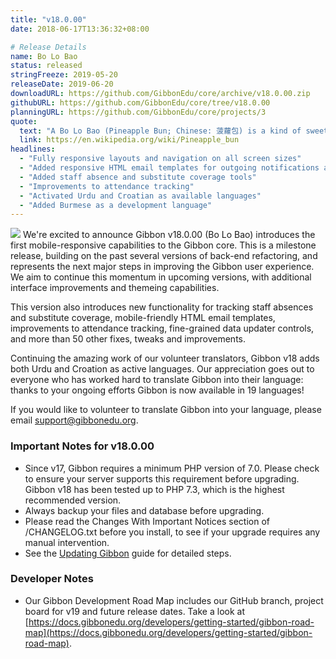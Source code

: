```yaml
---
title: "v18.0.00"
date: 2018-06-17T13:36:32+08:00

# Release Details
name: Bo Lo Bao
status: released
stringFreeze: 2019-05-20
releaseDate: 2019-06-20
downloadURL: https://github.com/GibbonEdu/core/archive/v18.0.00.zip
githubURL: https://github.com/GibbonEdu/core/tree/v18.0.00
planningURL: https://github.com/GibbonEdu/core/projects/3
quote:
  text: "A Bo Lo Bao (Pineapple Bun; Chinese: 菠蘿包) is a kind of sweet bun predominantly popular in Hong Kong and also common in Chinatowns worldwide. Despite the name, it does not traditionally contain pineapple; rather, the name refers to the look of the characteristic topping (which resembles the texture of a pineapple)."
  link: https://en.wikipedia.org/wiki/Pineapple_bun
headlines:
  - "Fully responsive layouts and navigation on all screen sizes"
  - "Added responsive HTML email templates for outgoing notifications and messages"
  - "Added staff absence and substitute coverage tools"
  - "Improvements to attendance tracking"
  - "Activated Urdu and Croatian as available languages"
  - "Added Burmese as a development language"
---
```


<img src="/img/v18_mobile_tablet_mockup.png" class="float-right w-full sm:w-1/3 mb-4 ml-4">
We're excited to announce Gibbon v18.0.00 (Bo Lo Bao) introduces the first mobile-responsive capabilities to the Gibbon core. This is a milestone release, building on the past several versions of back-end refactoring, and represents the next major steps in improving the Gibbon user experience. We aim to continue this momentum in upcoming versions, with additional interface improvements and themeing capabilities.

This version also introduces new functionality for tracking staff absences and substitute coverage, mobile-friendly HTML email templates, improvements to attendance tracking, fine-grained data updater controls, and more than 50 other fixes, tweaks and improvements.

Continuing the amazing work of our volunteer translators, Gibbon v18 adds both Urdu and Croation as active languages. Our appreciation goes out to everyone who has worked hard to translate Gibbon into their language: thanks to your ongoing efforts Gibbon is now available in 19 languages!

If you would like to volunteer to translate Gibbon into your language, please email [support@gibbonedu.org](mailto:support@gibbonedu.org).

### Important Notes for v18.0.00

- Since v17, Gibbon requires a minimum PHP version of 7.0. Please check to ensure your server supports this requirement before upgrading. Gibbon v18 has been tested up to PHP 7.3, which is the highest recommended version.
- Always backup your files and database before upgrading.
- Please read the Changes With Important Notices section of /CHANGELOG.txt before you install, to see if your upgrade requires any manual intervention.
- See the [Updating Gibbon](https://docs.gibbonedu.org/administrators/getting-started/updating-gibbon/) guide for detailed steps.

### Developer Notes

- Our Gibbon Development Road Map includes our GitHub branch, project board for v19 and future release dates. Take a look at [https://docs.gibbonedu.org/developers/getting-started/gibbon-road-map](https://docs.gibbonedu.org/developers/getting-started/gibbon-road-map).

